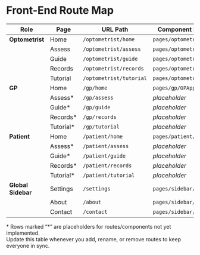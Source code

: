 # Front-End Route Map

| Role               | Page       | URL Path                  | Component Entry File (relative to `docs/src/`)                       |
|--------------------|------------|---------------------------|----------------------------------------------------------------------|
| **Optometrist**    | Home       | `/optometrist/home`       | `pages/optometrist/OptometristHome.tsx`                              |
|                    | Assess     | `/optometrist/assess`     | `pages/optometrist/assess/AssessRouter.tsx`                         |
|                    | Guide      | `/optometrist/guide`      | `pages/optometrist/Guide.tsx`                                        |
|                    | Records    | `/optometrist/records`    | `pages/optometrist/Records.tsx`                                      |
|                    | Tutorial   | `/optometrist/tutorial`   | `pages/optometrist/tutorial/TutorialRouter.tsx`                      |
| **GP**             | Home       | `/gp/home`                | `pages/gp/GPApp.tsx`                                                 |
|                    | Assess*    | `/gp/assess`              | *placeholder*                                                        |
|                    | Guide*     | `/gp/guide`               | *placeholder*                                                        |
|                    | Records*   | `/gp/records`             | *placeholder*                                                        |
|                    | Tutorial*  | `/gp/tutorial`            | *placeholder*                                                        |
| **Patient**        | Home       | `/patient/home`           | `pages/patient/PatientApp.tsx`                                       |
|                    | Assess*    | `/patient/assess`         | *placeholder*                                                        |
|                    | Guide*     | `/patient/guide`          | *placeholder*                                                        |
|                    | Records*   | `/patient/records`        | *placeholder*                                                        |
|                    | Tutorial*  | `/patient/tutorial`       | *placeholder*                                                        |
| **Global Sidebar** | Settings   | `/settings`               | `pages/sidebar/SettingsPage.tsx`                                     |
|                    | About      | `/about`                  | `pages/sidebar/AboutPage.tsx`                                        |
|                    | Contact    | `/contact`                | `pages/sidebar/ContactPage.tsx`                                      |

\* Rows marked “*” are placeholders for routes/components not yet implemented.  
Update this table whenever you add, rename, or remove routes to keep everyone in sync.  

